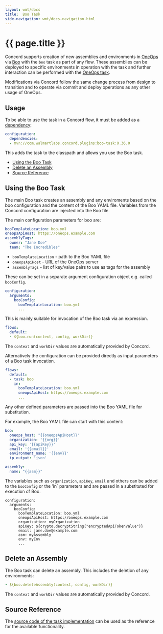 ```yaml
---
layout: wmt/docs
title:  Boo Task
side-navigation: wmt/docs-navigation.html
---
```


# {{ page.title }}

Concord supports creation of new assemblies and environments in
[OneOps](http://oneops.com/) via
[Boo](https://github.com/oneops/boo)
with the `boo` task as part of any flow. These assemblies can be deployed to
specific environments in operation with the task and further interaction can be
performed with the
[OneOps task](./oneops.html).

Modifications via Concord follow the same change process from design to
transition and to operate via commit and deploy operations as any other usage
of OneOps.


<a name="usage"/>

## Usage

To be able to use the task in a Concord flow, it must be added as a
[dependency](../getting-started/concord-dsl.html#dependencies):

```yaml
configuration:
  dependencies:
  - mvn://com.walmartlabs.concord.plugins:boo-task:0.36.0
```

This adds the task to the classpath and allows you use the Boo task.

- [Using the Boo Task](#using)
- [Delete an Assembly](#delete)
- [Source Reference](#source)


<a name="using"/>

## Using the Boo Task

The main Boo task creates an assembly and any enviroments based on the boo
configuration and the content of the Boo YAML file. Variables from the Concord
configuration are injected into the Boo file.

The main configuration parameters for boo are:

```yaml
booTemplateLocation: boo.yml
oneopsApiHost: https://oneops.example.com
assemblyTags:
  owner: "Jane Doe"
  team: "The Incredibles"
```

- `booTemplateLocation` - path to the Boo YAML file
- `oneopsApiHost` - URL of the OneOps server
- `assemblyTags` - list of key/value pairs to use as tags for the assembly

These can be set in a separate argument configuration object e.g. called
`booConfig`.


```yaml
configuration:
  arguments:
    booConfig:
      booTemplateLocation: boo.yml
      ...
```

This is mainly suitable for invocation of the Boo task via an
expression.

```yaml
flows:
  default:
  - ${boo.run(context, config, workDir)}
```

The `context` and `workDir` values are automatically provided by Concord.

Alternatively the configuration can be provided directly as input parameters of
a Boo task invocation.

```yaml
flows:
  default:
  - task: boo
    in:
      booTemplateLocation: boo.yml
      oneopsApiHost: https://oneops.example.com
      ...
````

Any other defined parameters are passed into the Boo YAML file for
substitution.

For example, the Boo YAML file can start with this content:

```yaml
boo:
  oneops_host: "{{oneopsApiHost}}"
  organization: '{{org}}'
  api_key: '{{apiKey}}'
  email: '{{email}}'
  environment_name: '{{env}}'
  ip_output: 'json'

assembly:
  name: "{{asm}}"
```

The variables such as `organization`, `apiKey`, `email` and others can be added to
the `booConfig` or the 'in` parameters and are passed in a substituted for
execution of Boo.

```
configuration:
  arguments:
    booConfig:
      booTemplateLocation: boo.yml
      oneopsApiHost: https://oneops.example.com
      organization: myOrganization
      apiKey: ${crypto.decryptString("encryptedApiTokenValue")}
      email: jane.doe@example.com
      asm: myAssembly
      env: myEnv
      ...
```


<a name="delete"/>

## Delete an Assembly

The Boo task can delete an assembly. This includes the deletion of any
environments:

```yaml
- ${boo.deleteAssembly(context, config, workDir)}
```

The `context` and `workDir` values are automatically provided by Concord.


<a name="source"/>

## Source Reference

The
[source code of the task implementation]({{site.concord_plugins_source}}tree/master/tasks/boo)
can be used as the reference for the available functionality.
